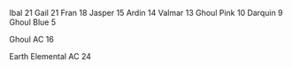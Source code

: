 Ibal 21
Gail 21
Fran 18
Jasper 15
Ardin 14
Valmar 13
Ghoul Pink 10
Darquin 9
Ghoul Blue 5

Ghoul
AC 16

Earth Elemental
AC 24
